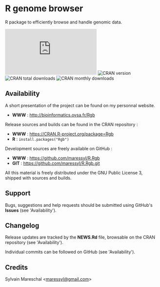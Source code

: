 R genome browser
================

R package to efficiently browse and handle genomic data.

![Github version](https://bioinformatics.ovsa.fr/badge.php?package=Rgb)
![CRAN version](https://www.r-pkg.org/badges/version-ago/Rgb)
![CRAN total downloads](https://cranlogs.r-pkg.org/badges/grand-total/Rgb)
![CRAN monthly downloads](https://cranlogs.r-pkg.org/badges/Rgb)


Availability
------------

A short presentation of the project can be found on my personnal website.

* **WWW** : http://bioinformatics.ovsa.fr/Rgb

Release sources and builds can be found in the CRAN repository :

* **WWW** : https://CRAN.R-project.org/package=Rgb
* **R** : `install.packages("Rgb")`

Development sources are freely available on GitHub :

* **WWW** : https://github.com/maressyl/R.Rgb
* **GIT** : https://github.com/maressyl/R.Rgb.git

All this material is freely distributed under the GNU Public License 3, shipped with sources and builds.


Support
-------

Bugs, suggestions and help requests should be submitted using GitHub's **Issues** (see 'Availability').


Changelog
---------

Release updates are tracked by the **NEWS.Rd** file, browsable on the CRAN repository (see 'Availability').

Individual commits can be followed on GitHub (see 'Availability').


Credits
---------

Sylvain Mareschal <<maressyl@gmail.com>>


